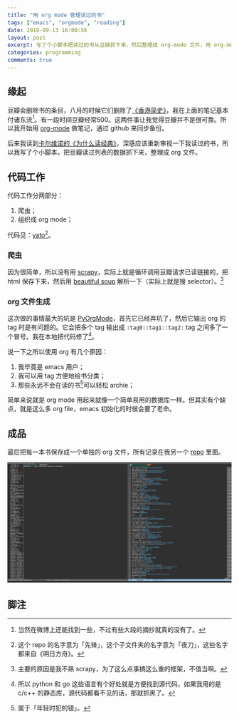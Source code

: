 ```yaml
---
title: "用 org mode 管理读过的书"
tags: ["emacs", "orgmode", "reading"]
date: 2019-09-13 16:00:56
layout: post
excerpt: 写了个小脚本把读过的书从豆瓣抓下来，然后整理成 org-mode 文件，用 org-mode 管理读过的书。
categories: programming
comments: true
---
```


## 缘起 ##

豆瓣会删除书的条目，八月的时候它们删除了[《香港简史》](https://www.amazon.com/%E9%A6%99%E6%B8%AF%E7%B0%A1%E5%8F%B2%EF%BC%88%E9%A6%99%E6%B8%AF%E5%8F%B2%E5%90%8D%E8%91%97%E8%AD%AF%E5%8F%A2%EF%BC%89-Chinese-%E9%AB%98%E9%A6%AC%E5%8F%AF-ebook/dp/B07F8Q2673)，我在上面的笔记基本付诸东流[^1]。有一段时间豆瓣经常500。这两件事让我觉得豆瓣并不是很可靠。所以我开始用 [org-mode](https://orgmode.org) 做笔记，通过 github 来同步备份。

后来我读到[卡尔维诺的《为什么读经典》](https://book.douban.com/subject/10555550/)，深感应该重新审视一下我读过的书，所以我写了个小脚本，把豆瓣读过列表的数据抓下来，整理成 org 文件。

## 代码工作 ##

代码工作分两部分：

1. 爬虫；
2. 组织成 org mode；

代码见：[yato](https://github.com/ZhangYet/vanguard/tree/master/yato)[^2]。

### 爬虫 ###

因为很简单，所以没有用 [scrapy](https://scrapy.org)，实际上就是循环调用豆瓣请求已读链接的，把 html 保存下来，然后用 [beautiful soup](https://www.crummy.com/software/BeautifulSoup/bs4/doc/) 解析一下（实际上就是搜 selector）。[^3]

### org 文件生成 ###

这次做的事情最大的坑是 [PyOrgMode](https://github.com/bjonnh/PyOrgMode)，首先它已经弃坑了，然后它输出 org 的 tag 时是有问题的。它会把多个 tag 输出成 `:tag0::tag1::tag2:` tag 之间多了一个冒号。我在本地把代码修了[^4]。

说一下之所以使用 org 有几个原因：

1. 我毕竟是 emacs 用户；
2. 我可以用 tag 方便地给书分类；
3. 那些永远不会在读的书[^5]可以轻松 archie；

简单来说就是 org mode 用起来就像一个简单易用的数据库一样。但其实有个缺点，就是这么多 org file，emacs 初始化的时候会要了老命。

## 成品 ##

最后把每一本书保存成一个单独的 org 文件，所有记录在我另一个 [repo](https://github.com/ZhangYet/vigna/tree/master/book_review/douban) 里面。

![效果](images/manage_your_library_by_org.png)


## 脚注 ##

[^1]: 当然在微博上还能找到一些，不过有些大段的摘抄就真的没有了。

[^2]: 这个 repo 的名字意为「先锋」，这个子文件夹的名字意为「夜刀」，这些名字都来自《明日方舟》。

[^3]: 主要的原因是我不熟 scrapy，为了这么点事搞这么重的框架，不值当啊。

[^4]: 所以 python 和 go 这些语言有个好处就是方便找到源代码，如果我用的是 c/c++ 的静态库，源代码都看不见的话，那就抓黑了。

[^5]: 属于「年轻时犯的错」。
